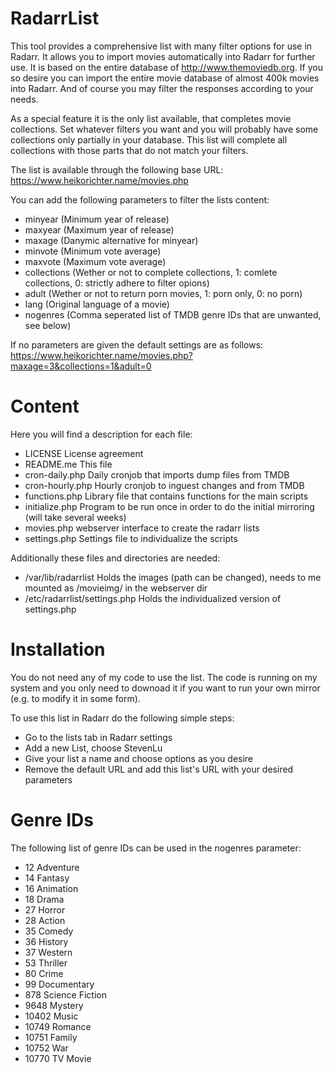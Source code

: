 # RadarrList

This tool provides a comprehensive list with many filter options for use in Radarr. It allows you to import movies automatically into Radarr for further use. It is based on the entire database of http://www.themoviedb.org. If you so desire you can import the entire movie database of almost 400k movies into Radarr. And of course you may filter the responses according to your needs.

As a special feature it is the only list available, that completes movie collections. Set whatever filters you want and you will probably have some collections only partially in your database. This list will complete all collections with those parts that do not match your filters.

The list is available through the following base URL:
https://www.heikorichter.name/movies.php

You can add the following parameters to filter the lists content:
* minyear	(Minimum year of release)
* maxyear	(Maximum year of release)
* maxage	(Danymic alternative for minyear)
* minvote	(Minimum vote average)
* maxvote	(Maximum vote average)
* collections	(Wether or not to complete collections, 1: comlete collections, 0: strictly adhere to filter opions)
* adult		(Wether or not to return porn movies, 1: porn only, 0: no porn)
* lang		(Original language of a movie)
* nogenres	(Comma seperated list of TMDB genre IDs that are unwanted, see below)

If no parameters are given the default settings are as follows:
https://www.heikorichter.name/movies.php?maxage=3&collections=1&adult=0

# Content

Here you will find a description for each file:
* LICENSE		License agreement
* README.me		This file
* cron-daily.php	Daily cronjob that imports dump files from TMDB
* cron-hourly.php	Hourly cronjob to inguest changes and from TMDB
* functions.php		Library file that contains functions for the main scripts
* initialize.php	Program to be run once in order to do the initial mirroring (will take several weeks)
* movies.php		webserver interface to create the radarr lists
* settings.php		Settings file to individualize the scripts

Additionally these files and directories are needed:
* /var/lib/radarrlist		Holds the images (path can be changed), needs to me mounted as /movieimg/ in the webserver dir
* /etc/radarrlist/settings.php	Holds the individualized version of settings.php

# Installation

You do not need any of my code to use the list. The code is running on my system and you only need to downoad it if you want to run your own mirror (e.g. to modify it in some form).

To use this list in Radarr do the following simple steps:
* Go to the lists tab in Radarr settings
* Add a new List, choose StevenLu
* Give your list a name and choose options as you desire
* Remove the default URL and add this list's URL with your desired parameters

# Genre IDs

The following list of genre IDs can be used in the nogenres parameter:
* 12	Adventure
* 14	Fantasy
* 16	Animation
* 18	Drama
* 27	Horror
* 28	Action
* 35	Comedy
* 36	History
* 37	Western
* 53	Thriller
* 80	Crime
* 99	Documentary
* 878	Science Fiction
* 9648	Mystery
* 10402	Music
* 10749	Romance
* 10751	Family
* 10752	War
* 10770	TV Movie
